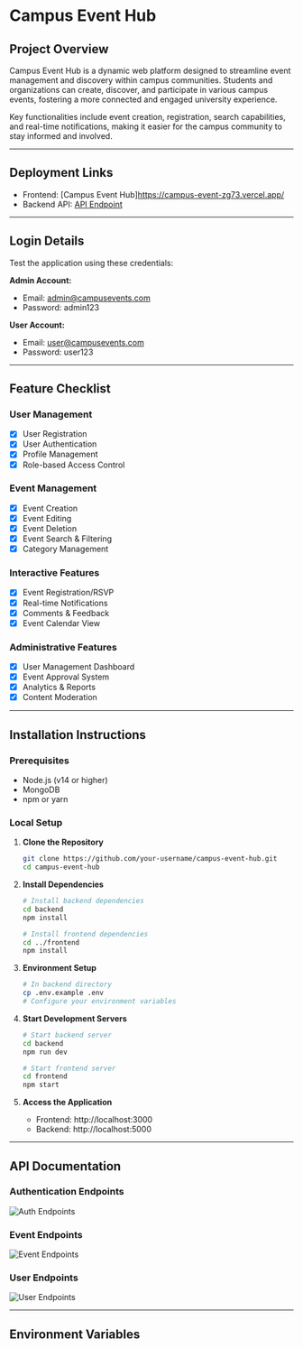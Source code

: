 # Campus Event Hub

## Project Overview
Campus Event Hub is a dynamic web platform designed to streamline event management and discovery within campus communities. Students and organizations can create, discover, and participate in various campus events, fostering a more connected and engaged university experience.

Key functionalities include event creation, registration, search capabilities, and real-time notifications, making it easier for the campus community to stay informed and involved.

---

## Deployment Links
- Frontend: [Campus Event Hub]https://campus-event-zg73.vercel.app/
- Backend API: [API Endpoint](https://campus-event-hub-api.onrender.com)

---

## Login Details
Test the application using these credentials:

**Admin Account:**
- Email: admin@campusevents.com
- Password: admin123

**User Account:**
- Email: user@campusevents.com
- Password: user123

---

## Feature Checklist
### User Management
- [x] User Registration
- [x] User Authentication
- [x] Profile Management
- [x] Role-based Access Control

### Event Management
- [x] Event Creation
- [x] Event Editing
- [x] Event Deletion
- [x] Event Search & Filtering
- [x] Category Management

### Interactive Features
- [x] Event Registration/RSVP
- [x] Real-time Notifications
- [x] Comments & Feedback
- [x] Event Calendar View

### Administrative Features
- [x] User Management Dashboard
- [x] Event Approval System
- [x] Analytics & Reports
- [x] Content Moderation

---

## Installation Instructions

### Prerequisites
- Node.js (v14 or higher)
- MongoDB
- npm or yarn

### Local Setup

1. **Clone the Repository**
   ```bash
   git clone https://github.com/your-username/campus-event-hub.git
   cd campus-event-hub
   ```

2. **Install Dependencies**
   ```bash
   # Install backend dependencies
   cd backend
   npm install

   # Install frontend dependencies
   cd ../frontend
   npm install
   ```

3. **Environment Setup**
   ```bash
   # In backend directory
   cp .env.example .env
   # Configure your environment variables
   ```

4. **Start Development Servers**
   ```bash
   # Start backend server
   cd backend
   npm run dev

   # Start frontend server
   cd frontend
   npm start
   ```

5. **Access the Application**
   - Frontend: http://localhost:3000
   - Backend: http://localhost:5000

---

## API Documentation

### Authentication Endpoints
![Auth Endpoints](path/to/auth-endpoints-screenshot.png)

### Event Endpoints
![Event Endpoints](path/to/event-endpoints-screenshot.png)

### User Endpoints
![User Endpoints](path/to/user-endpoints-screenshot.png)

---

## Environment Variables
